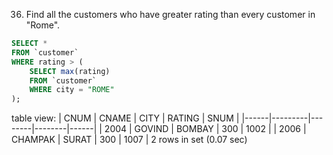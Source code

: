 36. Find all the customers who have greater rating than every customer in "Rome".

```SQL
SELECT *
FROM `customer`
WHERE rating > (
    SELECT max(rating)
    FROM `customer`
    WHERE city = "ROME"
);
```
table view:
| CNUM | CNAME   | CITY   | RATING | SNUM |
|------|---------|--------|--------|------|
| 2004 | GOVIND  | BOMBAY |    300 | 1002 |
| 2006 | CHAMPAK | SURAT  |    300 | 1007 |
2 rows in set (0.07 sec)
